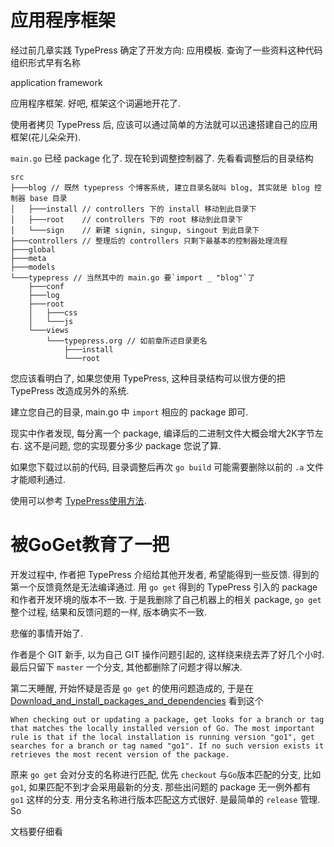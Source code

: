 应用程序框架
===========
经过前几章实践 TypePress 确定了开发方向: 应用模板. 查询了一些资料这种代码组织形式早有名称

application framework

应用程序框架. 好吧, 框架这个词遍地开花了.

使用者拷贝 TypePress 后, 应该可以通过简单的方法就可以迅速搭建自己的应用框架(花儿朵朵开).

`main.go` 已经 package 化了. 现在轮到调整控制器了. 先看看调整后的目录结构


    src
    ├───blog // 既然 typepress 个博客系统, 建立目录名就叫 blog, 其实就是 blog 控制器 base 目录
    │   ├───install // controllers 下的 install 移动到此目录下
    │   ├───root    // controllers 下的 root 移动到此目录下
    │   └───sign    // 新建 signin, singup, singout 到此目录下
    ├───controllers // 整理后的 controllers 只剩下最基本的控制器处理流程
    ├───global
    ├───meta
    ├───models
    └───typepress // 当然其中的 main.go 要`import _ "blog"`了
        ├───conf
        ├───log
        ├───root
        │   ├───css
        │   └───js
        └───views
            └───typepress.org // 如前章所述目录更名
                ├───install
                └───root

您应该看明白了, 如果您使用 TypePress, 这种目录结构可以很方便的把 TypePress 改造成另外的系统.

建立您自己的目录, main.go  中 `import` 相应的 package 即可.

现实中作者发现, 每分离一个 package, 编译后的二进制文件大概会增大2K字节左右. 这不是问题, 您的实现要分多少 package 您说了算.

如果您下载过以前的代码, 目录调整后再次 `go build` 可能需要删除以前的 `.a` 文件才能顺利通过.

使用可以参考 [TypePress使用方法][1].

被GoGet教育了一把
================

开发过程中, 作者把 TypePress 介绍给其他开发者, 希望能得到一些反馈.
得到的第一个反馈竟然是无法编译通过. 用 `go get` 得到的 TypePress 引入的 package 和作者开发环境的版本不一致.
于是我删除了自己机器上的相关 package, `go get` 整个过程, 结果和反馈问题的一样, 版本确实不一致.

悲催的事情开始了.

作者是个 GIT 新手, 以为自己 GIT 操作问题引起的, 这样绕来绕去弄了好几个小时. 最后只留下 `master` 一个分支, 其他都删除了问题才得以解决.

第二天睡醒, 开始怀疑是否是 `go get` 的使用问题造成的, 于是在 [Download_and_install_packages_and_dependencies][0] 看到这个

```
When checking out or updating a package, get looks for a branch or tag that matches the locally installed version of Go. The most important rule is that if the local installation is running version "go1", get searches for a branch or tag named "go1". If no such version exists it retrieves the most recent version of the package. 
```
原来 `go get` 会对分支的名称进行匹配, 优先 `checkout` 与`Go`版本匹配的分支, 比如`go1`, 如果匹配不到才会采用最新的分支. 那些出问题的 package 无一例外都有 `go1` 这样的分支.
用分支名称进行版本匹配这方式很好. 是最简单的 `release` 管理. So

文档要仔细看

[0]: http://golang.org/cmd/go/#hdr-Download_and_install_packages_and_dependencies
[1]: https://github.com/achun/typepress/#%E4%BD%BF%E7%94%A8